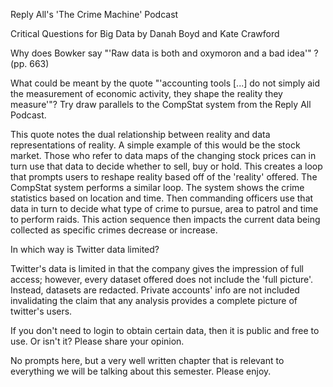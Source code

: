 Reply All's 'The Crime Machine' Podcast

Critical Questions for Big Data by Danah Boyd and Kate Crawford

Why does Bowker say "'Raw data is both and oxymoron and a bad idea'" ? (pp. 663)

What could be meant by the quote "'accounting tools [...] do not simply aid the measurement of economic activity, they shape the reality they measure'"? Try draw parallels to the CompStat system from the Reply All Podcast.

This quote notes the dual relationship between reality and data representations of reality. A simple example of this would be the stock market. Those who refer to data maps of the changing stock prices can in turn use that data to decide whether to sell, buy or hold. This creates a loop that prompts users to reshape reality based off of the 'reality' offered.
The CompStat system performs a similar loop. The system shows the crime statistics based on location and time. Then commanding officers use that data in turn to decide what type of crime to pursue, area to patrol and time to perform raids. This action sequence then impacts the current data being collected as specific crimes decrease or increase.

In which way is Twitter data limited?

Twitter's data is limited in that the company gives the impression of full access; however, every dataset offered does not include the 'full picture'. Instead, datasets are redacted. Private accounts' info are not included invalidating the claim that any analysis provides a complete picture of twitter's users.

If you don't need to login to obtain certain data, then it is public and free to use. Or isn't it? Please share your opinion.

No prompts here, but a very well written chapter that is relevant to everything we will be talking about this semester. Please enjoy.
